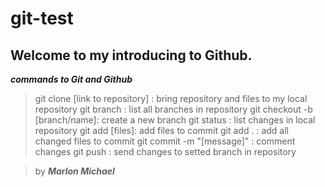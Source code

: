 # git-test

Welcome to my introducing to Github.
------------------------------------

***commands to Git and Github***

>git clone [link to repository] : bring repository and files to my local repository
>git branch : list all branches in repository
>git checkout -b [branch/name]: create a new branch
>git status : list changes in local repository
>git add [files]: add files to commit
>git add . : add all changed files to commit
>git commit -m "[message]" : comment changes
>git push : send changes to setted branch in repository

>by ***Marlon Michael***
